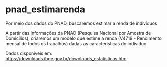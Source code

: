 # pnad_estimarenda
Por meio dos dados do PNAD, buscaremos estimar a renda de indivíduos

A partir das informações da PNAD (Pesquisa Nacional por Amostra de Domicílios), criaremos um modelo que estime a renda (V4719 - Rendimento mensal de todos os trabalhos) dadas as características do indivíduo.

Dados disponíveis em: https://downloads.ibge.gov.br/downloads_estatisticas.htm
